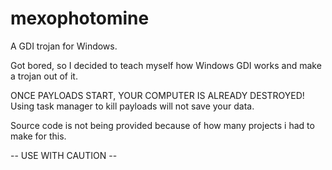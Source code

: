 # mexophotomine
A GDI trojan for Windows.

Got bored, so I decided to teach myself how Windows GDI works and make a trojan out of it.

ONCE PAYLOADS START, YOUR COMPUTER IS ALREADY DESTROYED! 
Using task manager to kill payloads will not save your data.

Source code is not being provided because of how many projects i had to make for this.

-- USE WITH CAUTION --
